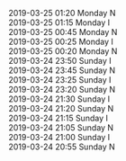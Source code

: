 2019-03-25 01:20 Monday  N  
2019-03-25 01:15 Monday  I  
2019-03-25 00:45 Monday  N  
2019-03-25 00:25 Monday  I  
2019-03-25 00:20 Monday  N  
2019-03-24 23:50 Sunday  I  
2019-03-24 23:45 Sunday  N  
2019-03-24 23:25 Sunday  I  
2019-03-24 23:20 Sunday  N  
2019-03-24 21:30 Sunday  I  
2019-03-24 21:20 Sunday  N  
2019-03-24 21:15 Sunday  I  
2019-03-24 21:05 Sunday  N  
2019-03-24 21:00 Sunday  I  
2019-03-24 20:55 Sunday  N  
